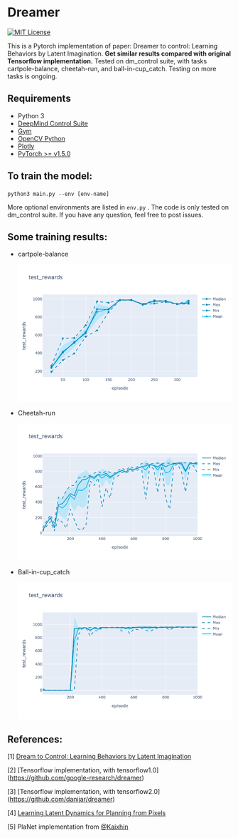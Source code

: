 Dreamer
======

[![MIT License](https://img.shields.io/badge/license-MIT-blue.svg)](LICENSE.md)

This is a Pytorch implementation of paper: Dreamer to control: Learning Behaviors by Latent Imagination. **Get similar results compared with original Tensorflow implementation.** Tested on dm_control suite, with tasks cartpole-balance, cheetah-run, and ball-in-cup_catch. Testing on more tasks is ongoing.

Requirements
------------

- Python 3
- [DeepMind Control Suite](https://github.com/deepmind/dm_control)  
- [Gym](https://gym.openai.com/)
- [OpenCV Python](https://pypi.python.org/pypi/opencv-python)
- [Plotly](https://plot.ly/)
- [PyTorch >= v1.5.0](http://pytorch.org/)

To train the model:
------------
`python3 main.py --env [env-name]` 

More optional environments are listed in `env.py` . The code is only tested on dm_control suite. If you have any question, feel free to post issues.

## Some training results:

- cartpole-balance

  ![cartpole](./results/cartpole-balance/cartpole.png)

- Cheetah-run

  ![cheetah-run](./results/cheetah-run/cheetah-run.png)

- Ball-in-cup_catch

  ![ball-in-cup](./results/ball-in-cup/ball-in-cup.png)

References:
------------

[1] [Dream to Control: Learning Behaviors by Latent Imagination](https://arxiv.org/abs/1912.01603)  

[2] [Tensorflow implementation, with tensorflow1.0] (https://github.com/google-research/dreamer)

[3] [Tensorflow implementation, with tensorflow2.0] (https://github.com/danijar/dreamer)

[4] [Learning Latent Dynamics for Planning from Pixels](https://arxiv.org/abs/1811.04551)  

[5] PlaNet implementation from [@Kaixhin](https://github.com/Kaixhin) 

